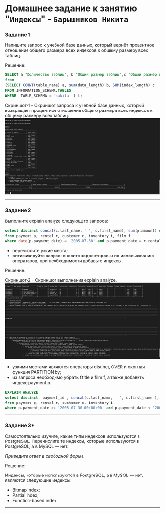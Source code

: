 # Домашнее задание к занятию "`Индексы`" - `Барышников Никита`


### Задание 1

Напишите запрос к учебной базе данных, который вернёт процентное отношение общего размера всех индексов к общему размеру всех таблиц.

Решение:

```sql
SELECT a "Количество таблиц", b "Общий размер таблиц",c "Общий размер индексов", (c/b)*100 "Процентное соотношение"   
from
(SELECT COUNT(table_name) a, sum(data_length) b, SUM(index_length) c
FROM INFORMATION_SCHEMA.TABLES
WHERE  TABLE_SCHEMA = 'sakila' ) t;
```

Скриншот-1 - Скриншот запроса к учебной базе данных, который возвращает процентное отношение общего размера всех индексов к общему размеру всех таблиц.
![Скриншот-1](https://github.com/BaryshnikovNV/Databases-and-information-security/blob/main/img/12-05/12.5.1_Скриншот_запроса_к_учебной_базе_данных,_который_возвращает_процентное_отношение_общего_размера_всех_индексов_к_общему_размеру_всех_таблиц.png)

---

### Задание 2

Выполните explain analyze следующего запроса:
```sql
select distinct concat(c.last_name, ' ', c.first_name), sum(p.amount) over (partition by c.customer_id, f.title)
from payment p, rental r, customer c, inventory i, film f
where date(p.payment_date) = '2005-07-30' and p.payment_date = r.rental_date and r.customer_id = c.customer_id and i.inventory_id = r.inventory_id
```
- перечислите узкие места;
- оптимизируйте запрос: внесите корректировки по использованию операторов, при необходимости добавьте индексы.

Решение:

Скриншот-2 - Скриншот выполнения explain analyze.
![Скриншот-2](https://github.com/BaryshnikovNV/Databases-and-information-security/blob/main/img/12-05/12.5.2_Выполнение_команды_EPLAINE_ANALYZE.png)

- узкими местами являются операторы distinct, OVER и оконная функция PARTITION by;  
- из запроса необходимо убрать f.title и film f, а также добавить индекс payment p.

```sql
EXPLAIN ANALYZE
select distinct  payment_id , concat(c.last_name, ' ', c.first_name ), payment_date, sum(p.amount) over (partition by c.customer_id ) 
from payment p, rental r, customer c, inventory i
where p.payment_date >= '2005-07-30 00:00:00' and p.payment_date < '2005-07-31 00:00:00' and p.payment_date = r.rental_date and r.customer_id = c.customer_id and i.inventory_id = r.inventory_id;
```

---

### Задание 3*

Самостоятельно изучите, какие типы индексов используются в PostgreSQL. Перечислите те индексы, которые используются в PostgreSQL, а в MySQL — нет.

*Приведите ответ в свободной форме.*

Решение:

Индексы, которые используются в PostgreSQL, а в MySQL — нет, являются следующие индексы:  
- Bitmap index;
- Partial index;
- Function-based index.

---